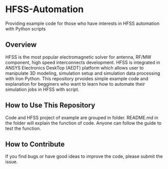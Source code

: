 # HFSS-Automation
Providing example code for those who have interests in HFSS automation with Python scripts

## Overview
HFSS is the most popular electromagnetic solver for antenna, RF/MW component, high speed interconnects development. HFSS is integrated in ANSYS Electronics DeskTop (AEDT) platform which allows user to manipulate 3D modeling, simulation setup and simulation data processing with Iron Python. This repository prvoides simple example code and explanation for begginers who want to learn how to automate their simulation jobs in HFSS with script.

## How to Use This Repository
Code and HFSS project of example are grouped in folder. README.md in the folder will explain the function of code. Anyone can follow the guide to test the function.

## How to Contribute
If you find bugs or have good ideas to improve the code, please submit the issue.
